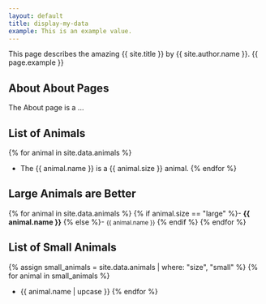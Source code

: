 ```yaml
---
layout: default
title: display-my-data
example: This is an example value.
---
```


This page describes the amazing {{ site.title }} by {{ site.author.name }}.
{{ page.example }}

## About About Pages

The About page is a ...


## List of Animals

{% for animal in site.data.animals %}
- The {{ animal.name }} is a {{ animal.size }} animal.
{% endfor %}

## Large Animals are Better

{% for animal in site.data.animals %}
{% if animal.size == "large" %}- <strong style="color: {{ animal.color }};">{{ animal.name }}</strong>
{% else %}- <small>{{ animal.name }}</small>
{% endif %}
{% endfor %}

## List of Small Animals

{% assign small_animals = site.data.animals | where: "size", "small" %}
{% for animal in small_animals %}
- {{ animal.name | upcase }}
{% endfor %}
